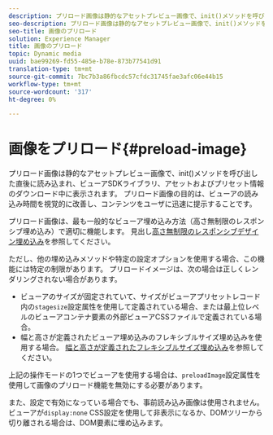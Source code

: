 ```yaml
---
description: プリロード画像は静的なアセットプレビュー画像で、init()メソッドを呼び出した直後に読み込まれ、ビューアSDKライブラリ、アセットおよびプリセット情報のダウンロード中に表示されます。 プリロード画像の目的は、ビューアの読み込み時間を視覚的に改善し、コンテンツをユーザに迅速に提示することです。
seo-description: プリロード画像は静的なアセットプレビュー画像で、init()メソッドを呼び出した直後に読み込まれ、ビューアSDKライブラリ、アセットおよびプリセット情報のダウンロード中に表示されます。 プリロード画像の目的は、ビューアの読み込み時間を視覚的に改善し、コンテンツをユーザに迅速に提示することです。
seo-title: 画像のプリロード
solution: Experience Manager
title: 画像のプリロード
topic: Dynamic media
uuid: bae99269-fd55-485e-b78e-873b77541d91
translation-type: tm+mt
source-git-commit: 7bc7b3a86fbcdc57cfdc31745fae3afc06e44b15
workflow-type: tm+mt
source-wordcount: '317'
ht-degree: 0%

---
```



# 画像をプリロード{#preload-image}

プリロード画像は静的なアセットプレビュー画像で、init()メソッドを呼び出した直後に読み込まれ、ビューアSDKライブラリ、アセットおよびプリセット情報のダウンロード中に表示されます。 プリロード画像の目的は、ビューアの読み込み時間を視覚的に改善し、コンテンツをユーザに迅速に提示することです。

プリロード画像は、最も一般的なビューア埋め込み方法（高さ無制限のレスポンシブ埋め込み）で適切に機能します。 見出し[高さ無制限のレスポンシブデザイン埋め込み](../../c-html5-aem-asset-viewers/c-html5-aem-carousel/c-html5-aem-carousel.md#concept-b44f1df3c1c64d4e8b5565e7736bf95e)を参照してください。

ただし、他の埋め込みメソッドや特定の設定オプションを使用する場合、この機能には特定の制限があります。 プリロードイメージは、次の場合は正しくレンダリングされない場合があります。

* ビューアのサイズが固定されていて、サイズがビューアプリセットレコード内の`stagesize`設定属性を使用して定義されている場合、または最上位レベルのビューアコンテナ要素の外部ビューアCSSファイルで定義されている場合。
* 幅と高さが定義されたビューア埋め込みのフレキシブルサイズ埋め込みを使用する場合。 [幅と高さが定義されたフレキシブルサイズ埋め込み](../../c-html5-aem-asset-viewers/c-html5-aem-interactive-images/c-html5-aem-interactive-images.md#section-6bb5d3c502544ad18a58eafe12a13435)を参照してください。

上記の操作モードの1つでビューアを使用する場合は、`preloadImage`設定属性を使用して画像のプリロード機能を無効にする必要があります。

また、設定で有効になっている場合でも、事前読み込み画像は使用されません。ビューアが`display:none` CSS設定を使用して非表示になるか、DOMツリーから切り離される場合は、DOM要素に埋め込みます。
